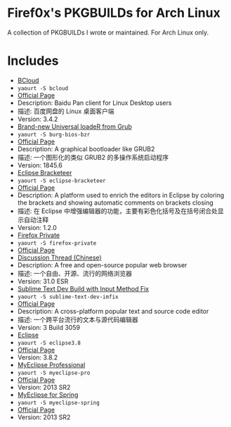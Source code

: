 # Firef0x's PKGBUILDs for Arch Linux

  A collection of PKGBUILDs I wrote or maintained. For Arch Linux only.


# Includes

*  [BCloud][13]
  *  `yaourt -S bcloud`
  *  [Official Page][14]
  *  Description: Baidu Pan client for Linux Desktop users
  *  描述: 百度网盘的 Linux 桌面客户端
  *  Version: 3.4.2
*  [Brand-new Universal loadeR from Grub][9]
  *  `yaourt -S burg-bios-bzr`
  *  [Official Page][8]
  *  Description: A graphical bootloader like GRUB2
  *  描述: 一个图形化的类似 GRUB2 的多操作系统启动程序
  *  Version: 1845.6
*  [Eclipse Bracketeer][15]
  *  `yaourt -S eclipse-bracketeer`
  *  [Official Page][16]
  *  Description: A platform used to enrich the editors in Eclipse by coloring the brackets and showing automatic comments on brackets closing
  *  描述: 在 Eclipse 中增强编辑器的功能，主要有彩色化括号及在括号闭合处显示自动注释
  *  Version: 1.2.0
*  [Firefox Private][1]
  *  `yaourt -S firefox-private`
  *  [Official Page][5]
  *  [Discussion Thread (Chinese)][12]
  *  Description: A free and open-source popular web browser
  *  描述: 一个自由、开源、流行的网络浏览器
  *  Version: 31.0 ESR
*  [Sublime Text Dev Build with Input Method Fix][2]
  *  `yaourt -S sublime-text-dev-imfix`
  *  [Official Page][6]
  *  Description: A cross-platform popular text and source code editor
  *  描述: 一个跨平台流行的文本与源代码编辑器
  *  Version: 3 Build 3059
*  [Eclipse][10]
  *  `yaourt -S eclipse3.8`
  *  [Official Page][11]
  *  Version: 3.8.2
*  [MyEclipse Professional][3]
  *  `yaourt -S myeclipse-pro`
  *  [Official Page][7]
  *  Version: 2013 SR2
*  [MyEclipse for Spring][4]
  *  `yaourt -S myeclipse-spring`
  *  [Official Page][7]
  *  Version: 2013 SR2

[1]: https://aur.archlinux.org/packages/firefox-private/
[2]: https://aur.archlinux.org/packages/sublime-text-dev-imfix/
[3]: https://aur.archlinux.org/packages/myeclipse-pro/
[4]: https://aur.archlinux.org/packages/myeclipse-spring/
[5]: https://www.mozilla.org/firefox/
[6]: http://www.sublimetext.com/3
[7]: http://www.myeclipseide.com/
[8]: https://code.google.com/p/burg/
[9]: https://aur.archlinux.org/packages/burg-bios-bzr/
[10]: https://aur.archlinux.org/packages/eclipse3.8/
[11]: http://www.eclipse.org/
[12]: http://bbs.kafan.cn/thread-1611465-1-1.html
[13]: https://aur.archlinux.org/packages/bcloud/
[14]: https://github.com/LiuLang/bcloud
[15]: https://aur.archlinux.org/packages/eclipse-bracketeer/
[16]: https://github.com/chookapp/Bracketeer

